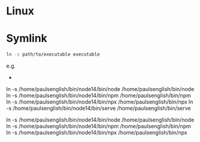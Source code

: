# Linux

# Symlink
```sh
ln -s path/to/executable executable
```
e.g.
- ```sh
ln -s /home/paulsenglish/bin/node14/bin/node /home/paulsenglish/bin/node
ln -s /home/paulsenglish/bin/node14/bin/npm /home/paulsenglish/bin/npm
ln -s /home/paulsenglish/bin/node14/bin/npx /home/paulsenglish/bin/npx
ln -s /home/paulsenglish/bin/node14/bin/serve /home/paulsenglish/bin/serve

ln -s /home/paulsenglish/bin/node14/bin/node /home/paulsenglish/bin/node
ln -s /home/paulsenglish/bin/node14/bin/npm /home/paulsenglish/bin/npm
ln -s /home/paulsenglish/bin/node14/bin/npx /home/paulsenglish/bin/npx
```

